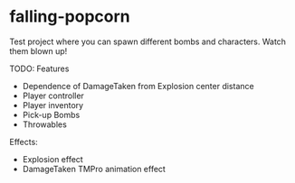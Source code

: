 # falling-popcorn
Test project where you can spawn different bombs and characters. Watch them blown up!

TODO:
Features
  - Dependence of DamageTaken from Explosion center distance
  - Player controller
  - Player inventory
  - Pick-up Bombs
  - Throwables

Effects:
  - Explosion effect
  - DamageTaken TMPro animation effect  
